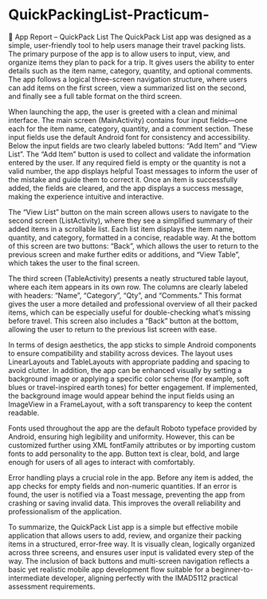 # QuickPackingList-Practicum-

📄 App Report – QuickPack List
The QuickPack List app was designed as a simple, user-friendly tool to help users manage their travel packing lists. The primary purpose of the app is to allow users to input, view, and organize items they plan to pack for a trip. It gives users the ability to enter details such as the item name, category, quantity, and optional comments. The app follows a logical three-screen navigation structure, where users can add items on the first screen, view a summarized list on the second, and finally see a full table format on the third screen.

When launching the app, the user is greeted with a clean and minimal interface. The main screen (MainActivity) contains four input fields—one each for the item name, category, quantity, and a comment section. These input fields use the default Android font for consistency and accessibility. Below the input fields are two clearly labeled buttons: “Add Item” and “View List”. The “Add Item” button is used to collect and validate the information entered by the user. If any required field is empty or the quantity is not a valid number, the app displays helpful Toast messages to inform the user of the mistake and guide them to correct it. Once an item is successfully added, the fields are cleared, and the app displays a success message, making the experience intuitive and interactive.

The “View List” button on the main screen allows users to navigate to the second screen (ListActivity), where they see a simplified summary of their added items in a scrollable list. Each list item displays the item name, quantity, and category, formatted in a concise, readable way. At the bottom of this screen are two buttons: “Back”, which allows the user to return to the previous screen and make further edits or additions, and “View Table”, which takes the user to the final screen.

The third screen (TableActivity) presents a neatly structured table layout, where each item appears in its own row. The columns are clearly labeled with headers: “Name”, “Category”, “Qty”, and “Comments.” This format gives the user a more detailed and professional overview of all their packed items, which can be especially useful for double-checking what’s missing before travel. This screen also includes a “Back” button at the bottom, allowing the user to return to the previous list screen with ease.

In terms of design aesthetics, the app sticks to simple Android components to ensure compatibility and stability across devices. The layout uses LinearLayouts and TableLayouts with appropriate padding and spacing to avoid clutter. In addition, the app can be enhanced visually by setting a background image or applying a specific color scheme (for example, soft blues or travel-inspired earth tones) for better engagement. If implemented, the background image would appear behind the input fields using an ImageView in a FrameLayout, with a soft transparency to keep the content readable.

Fonts used throughout the app are the default Roboto typeface provided by Android, ensuring high legibility and uniformity. However, this can be customized further using XML fontFamily attributes or by importing custom fonts to add personality to the app. Button text is clear, bold, and large enough for users of all ages to interact with comfortably.

Error handling plays a crucial role in the app. Before any item is added, the app checks for empty fields and non-numeric quantities. If an error is found, the user is notified via a Toast message, preventing the app from crashing or saving invalid data. This improves the overall reliability and professionalism of the application.

To summarize, the QuickPack List app is a simple but effective mobile application that allows users to add, review, and organize their packing items in a structured, error-free way. It is visually clean, logically organized across three screens, and ensures user input is validated every step of the way. The inclusion of back buttons and multi-screen navigation reflects a basic yet realistic mobile app development flow suitable for a beginner-to-intermediate developer, aligning perfectly with the IMAD5112 practical assessment requirements.

